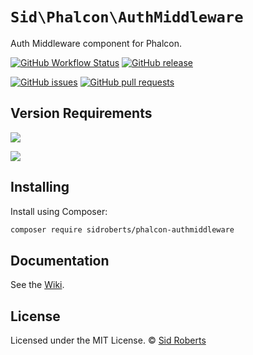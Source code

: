 # `Sid\Phalcon\AuthMiddleware`

Auth Middleware component for Phalcon.



[![GitHub Workflow Status](https://img.shields.io/github/actions/workflow/status/SidRoberts/phalcon-authmiddleware/tests.yml?style=for-the-badge)](https://github.com/SidRoberts/phalcon-authmiddleware/actions)
[![GitHub release](https://img.shields.io/github/release/SidRoberts/phalcon-authmiddleware.svg?style=for-the-badge)]()

[![GitHub issues](https://img.shields.io/github/issues-raw/SidRoberts/phalcon-authmiddleware.svg?style=for-the-badge)](https://github.com/SidRoberts/phalcon-authmiddleware/issues)
[![GitHub pull requests](https://img.shields.io/github/issues-pr-raw/SidRoberts/phalcon-authmiddleware.svg?style=for-the-badge)](https://github.com/SidRoberts/phalcon-authmiddleware/pulls)



## Version Requirements

[![](https://img.shields.io/badge/Phalcon-%3E%3D%205.0.0-76C39B?style=for-the-badge)]()

[![](https://img.shields.io/badge/PHP-%3E%3D%208.0.0-777BB3?style=for-the-badge)]()



## Installing

Install using Composer:

```bash
composer require sidroberts/phalcon-authmiddleware
```



## Documentation

See the [Wiki](https://github.com/SidRoberts/phalcon-authmiddleware/wiki).



## License

Licensed under the MIT License.
© [Sid Roberts](https://github.com/SidRoberts)

